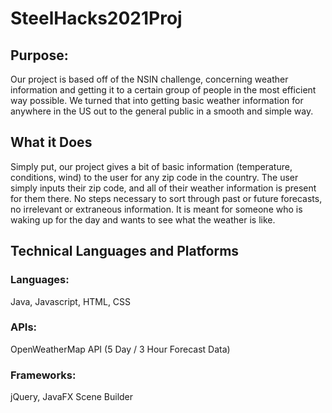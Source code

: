 # SteelHacks2021Proj

## Purpose: 
Our project is based off of the NSIN challenge, concerning weather information and getting it to a certain group of people in the most efficient way possible. We turned that into getting basic weather information for anywhere in the US out to the general public in a smooth and simple way.

## What it Does
 Simply put, our project gives a bit of basic information (temperature, conditions, wind) to the user for any zip code in the country. The user simply inputs their zip code, and all of their weather information is present for them there. No steps necessary to sort through past or future forecasts, no irrelevant or extraneous information. It is meant for someone who is waking up for the day and wants to see what the weather is like.

## Technical Languages and Platforms
### Languages: 
Java, Javascript, HTML, CSS
### APIs: 
OpenWeatherMap API (5 Day / 3 Hour Forecast Data)
### Frameworks: 
jQuery, JavaFX Scene Builder









